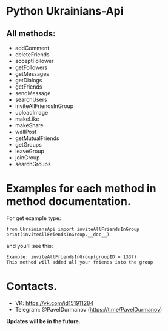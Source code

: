 # Python Ukrainians-Api

## All methods:

* addComment
* deleteFriends
* acceptFollower
* getFollowers
* getMessages
* getDialogs
* getFriends
* sendMessage
* searchUsers
* inviteAllFriendsInGroup
* uploadImage
* makeLike
* makeShare
* wallPost
* getMutualFriends
* getGroups
* leaveGroup
* joinGroup
* searchGroups

# Examples for each method in method documentation.
For get example type:
```
from UkrainiansApi import inviteAllFriendsInGroup
print(inviteAllFriendsInGroup.__doc__)
```
and you'll see this:
```
Example: inviteAllFriendsInGroup(groupID = 1337)
This method will added all your friends into the group
```
# Contacts.
* VK: https://vk.com/id151911284
* Telegram: @PavelDurmanov (https://t.me/PavelDurmanov)

__Updates will be in the future.__
